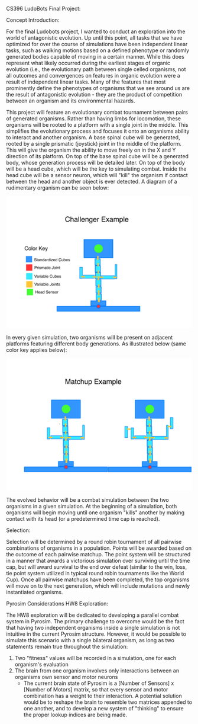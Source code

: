 CS396 LudoBots Final Project:

Concept Introduction:

For the final Ludobots project, I wanted to conduct an exploration into the world of antagonistic evolution. Up until this point, all tasks that we have optimized for over the course of simulations have been independent linear tasks, such as walking motions based on a defined phenotype or randomly generated bodies capable of moving in a certain manner. While this does represent what likely occurred during the earliest stages of organic evolution (i.e., the evolutionary path between single celled organisms, not all outcomes and convergences on features in organic evolution were a result of independent linear tasks. Many of the features that most prominently define the phenotypes of organisms that we see around us are the result of antagonistic evolution - they are the product of competition between an organism and its environmental hazards. 

This project will feature an evolutionary combat tournament between pairs of generated organisms. Rather than having limbs for locomotion, these organisms will be rooted to a platform with a single joint in the middle. This simplifies the evolutionary process and focuses it onto an organisms ability to interact and another organism. A base spinal cube will be generated, rooted by a single prismatic (joystick) joint in the middle of the platform. This will give the organism the ability to move freely on in the X and Y direction of its platform. On top of the base spinal cube will be a generated body, whose generation process will be detailed later. On top of the body will be a head cube, which will be the key to simulating combat. Inside the head cube will be a sensor neuron, which will "kill" the organism if contact between the head and another object is ever detected. A diagram of a rudimentary organism can be seen below:

![Screenshot](challenger_diagram.jpeg)

In every given simulation, two organisms will be present on adjacent platforms featuring different body generations. As illustrated below (same color key applies below):

![Screenshot](matchup_example.jpeg)

The evolved behavior will be a combat simulation between the two organisms in a given simulation. At the beginning of a simulation, both organisms will begin moving until one organism "kills" another by making contact with its head (or a predetermined time cap is reached). 

Selection:

Selection will be determined by a round robin tournament of all pairwise combinations of organisms in a population. Points will be awarded based on the outcome of each pairwise matchup. The point system will be structured in a manner that awards a victorious simulation over surviving until the time cap, but will award survival to the end over defeat (similar to the win, loss, tie point system utilized in typical round robin tournaments like the World Cup). Once all pairwise matchups have been completed, the top organisms will move on to the next generation, which will include mutations and newly instantiated organisms. 

Pyrosim Considerations HW8 Exploration:

The HW8 exploration will be dedicated to developing a parallel combat system in Pyrosim. The primary challenge to overcome would be the fact that having two independent organisms inside a single simulation is not intuitive in the current Pyrosim structure. However, it would be possible to simulate this scenario with a single bilateral organism, as long as two statements remain true throughout the simulation:
1. Two "fitness" values will be recorded in a simulation, one for each organism's evaluation
2. The brain from one organism involves only interactions between an organisms own sensor and motor neurons
	- The current brain state of Pyrosim is a [Number of Sensors] x [Number of Motors] matrix, so that every sensor and motor combination has a weight to their interaction. A potential solution would be to reshape the brain to resemble two matrices appended to one another, and to develop a new system of "thinking" to ensure the proper lookup indices are being made. 

